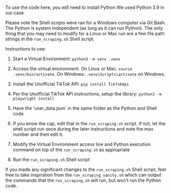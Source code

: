 To use the code here, you will need to install Python
We used Python 3.9 in our case

Please note the Shell scripts were ran for a Windows computer via Git Bash. The Python is system independent (as long as it can run Python). The only thing that you may need to modify for a Linux or Mac run are a few file path strings in the `run_scraping.sh` Shell script.

Instructions to use:

1. Start a Virtual Environment: `python3 -m venv .venv`

2. Access the virtual environment. On Linux or Mac: `source .venv/bin/activate`. On Windows: `.venv\Scripts\activate` on Windows.

3. Install the Unofficial TikTok API: `pip install TikTokApi`

4. Per the Unofficial TikTok API instructions, setup the library: `python3 -m playwright install`

5. Have the 'user_data.json' in the same folder as the Python and Shell code

6. If you know the cap, edit that in the `run_scraping.sh` script. If not, let the shell script run once during the later instructions and note the max number and then edit it.

7. Modify the Virtual Environment access line and Python execution command on top of the `run_scraping.sh` as appropriate

8. Run the `run_scraping.sh` Shell script

If you made any significant changes to the `run_scraping.sh` Shell script, feel free to take inspiration from the `run_scraping_sanity.sh` which can output the commands that the `run_scraping.sh` will run, but won't run the Python code.
